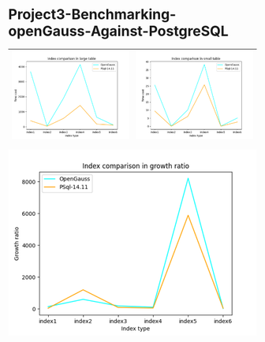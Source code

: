 # Project3-Benchmarking-openGauss-Against-PostgreSQL

![index1](assets/efficiency%20diagram/index/index1.png) | ![index2](assets/efficiency%20diagram/index/index2.png)
---|---

![index3](assets/efficiency%20diagram/index/index3.png)
